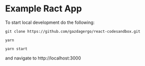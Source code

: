 # Example Ract App

To start local development do the following:

```
git clone https://github.com/gazdagergo/react-codesandbox.git

yarn

yarn start

```

and navigate to http://localhost:3000


